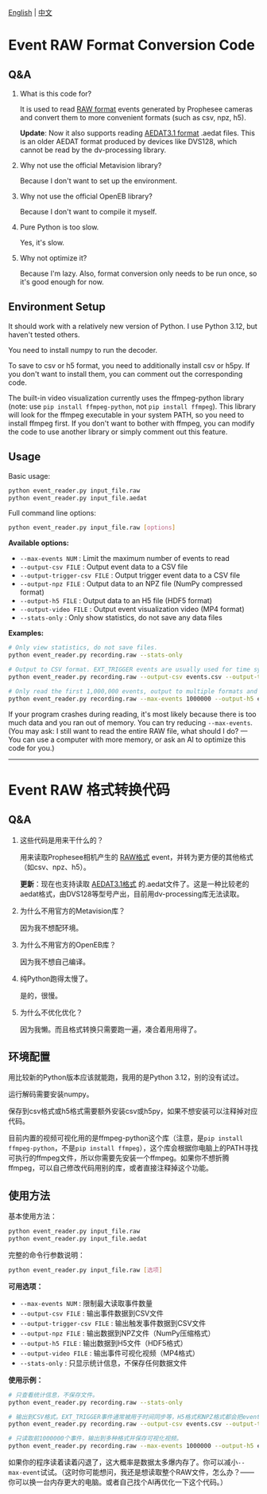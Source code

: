 
[English](#event-raw-format-conversion-code) | [中文](#event-raw-格式转换代码)

# Event RAW Format Conversion Code

## Q&A

1. What is this code for?

	It is used to read [RAW format](https://docs.prophesee.ai/stable/data/file_formats/raw.html) events generated by Prophesee cameras and convert them to more convenient formats (such as csv, npz, h5).

	**Update**: Now it also supports reading [AEDAT3.1 format](https://docs.inivation.com/software/software-advanced-usage/file-formats/aedat-3.1.html) .aedat files. This is an older AEDAT format produced by devices like DVS128, which cannot be read by the dv-processing library.

2. Why not use the official Metavision library?

	Because I don't want to set up the environment.

3. Why not use the official OpenEB library?

	Because I don't want to compile it myself.

4. Pure Python is too slow.

	Yes, it's slow.

5. Why not optimize it?

	Because I'm lazy. Also, format conversion only needs to be run once, so it's good enough for now.

## Environment Setup

It should work with a relatively new version of Python. I use Python 3.12, but haven't tested others.

You need to install numpy to run the decoder.

To save to csv or h5 format, you need to additionally install csv or h5py. If you don't want to install them, you can comment out the corresponding code.

The built-in video visualization currently uses the ffmpeg-python library (note: use `pip install ffmpeg-python`, not `pip install ffmpeg`). This library will look for the ffmpeg executable in your system PATH, so you need to install ffmpeg first. If you don't want to bother with ffmpeg, you can modify the code to use another library or simply comment out this feature.

## Usage

Basic usage:
```bash
python event_reader.py input_file.raw
python event_reader.py input_file.aedat
```

Full command line options:
```bash
python event_reader.py input_file.raw [options]
```

**Available options:**
- `--max-events NUM` : Limit the maximum number of events to read
- `--output-csv FILE` : Output event data to a CSV file
- `--output-trigger-csv FILE` : Output trigger event data to a CSV file  
- `--output-npz FILE` : Output data to an NPZ file (NumPy compressed format)
- `--output-h5 FILE` : Output data to an H5 file (HDF5 format)
- `--output-video FILE` : Output event visualization video (MP4 format)
- `--stats-only` : Only show statistics, do not save any data files

**Examples:**

```bash
# Only view statistics, do not save files.
python event_reader.py recording.raw --stats-only

# Output to CSV format. EXT_TRIGGER events are usually used for time synchronization, H5 and NPZ formats will save event and trigger events together, but CSV format needs to save them in two separate files.
python event_reader.py recording.raw --output-csv events.csv --output-trigger-csv triggers.csv

# Only read the first 1,000,000 events, output to multiple formats and save visualization video.
python event_reader.py recording.raw --max-events 1000000 --output-h5 events.h5 --output-npz events.npz --output-video events.mp4
```

If your program crashes during reading, it's most likely because there is too much data and you ran out of memory. You can try reducing `--max-events`. (You may ask: I still want to read the entire RAW file, what should I do? — You can use a computer with more memory, or ask an AI to optimize this code for you.)

---

# Event RAW 格式转换代码

## Q&A

1. 这些代码是用来干什么的？

	用来读取Prophesee相机产生的 [RAW格式](https://docs.prophesee.ai/stable/data/file_formats/raw.html) event，并转为更方便的其他格式（如csv、npz、h5）。

	**更新**：现在也支持读取 [AEDAT3.1格式](https://docs.inivation.com/software/software-advanced-usage/file-formats/aedat-3.1.html) 的.aedat文件了。这是一种比较老的aedat格式，由DVS128等型号产出，目前用dv-processing库无法读取。

2. 为什么不用官方的Metavision库？

	因为我不想配环境。

3. 为什么不用官方的OpenEB库？

	因为我不想自己编译。

4. 纯Python跑得太慢了。

	是的，很慢。

5. 为什么不优化优化？
	
	因为我懒。而且格式转换只需要跑一遍，凑合着用用得了。

## 环境配置

用比较新的Python版本应该就能跑，我用的是Python 3.12，别的没有试过。

运行解码需要安装numpy。

保存到csv格式或h5格式需要额外安装csv或h5py，如果不想安装可以注释掉对应代码。

目前内置的视频可视化用的是ffmpeg-python这个库（注意，是`pip install ffmpeg-python`，不是`pip install ffmpeg`），这个库会根据你电脑上的PATH寻找可执行的ffmpeg文件，所以你需要先安装一个ffmpeg。如果你不想折腾ffmpeg，可以自己修改代码用别的库，或者直接注释掉这个功能。

## 使用方法

基本使用方法：
```bash
python event_reader.py input_file.raw
python event_reader.py input_file.aedat
```

完整的命令行参数说明：
```bash
python event_reader.py input_file.raw [选项]
```

**可用选项：**
- `--max-events NUM` : 限制最大读取事件数量
- `--output-csv FILE` : 输出事件数据到CSV文件
- `--output-trigger-csv FILE` : 输出触发事件数据到CSV文件  
- `--output-npz FILE` : 输出数据到NPZ文件（NumPy压缩格式）
- `--output-h5 FILE` : 输出数据到H5文件（HDF5格式）
- `--output-video FILE` : 输出事件可视化视频（MP4格式）
- `--stats-only` : 只显示统计信息，不保存任何数据文件

**使用示例：**

```bash
# 只查看统计信息，不保存文件。
python event_reader.py recording.raw --stats-only

# 输出到CSV格式。EXT_TRIGGER事件通常被用于时间同步等，H5格式和NPZ格式都会把event和trigger事件一起保存，但CSV格式需要把它们分成两个文件分别保存。
python event_reader.py recording.raw --output-csv events.csv --output-trigger-csv triggers.csv

# 只读取前1000000个事件，输出到多种格式并保存可视化视频。
python event_reader.py recording.raw --max-events 1000000 --output-h5 events.h5 --output-npz events.npz --output-video events.mp4
```

如果你的程序读着读着闪退了，这大概率是数据太多爆内存了。你可以减小`--max-event`试试。（这时你可能想问，我还是想读取整个RAW文件，怎么办？——你可以换一台内存更大的电脑。或者自己找个AI再优化一下这个代码。）